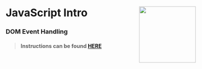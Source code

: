 # JavaScript Intro <img align="right" src="https://github.com/Learning-Fuze/prototypes_C7/blob/assets/assets/images/logos/LF_LOGO.png?raw=true" width="150">
### DOM Event Handling

>#### Instructions can be found <a href="http://learning-fuze.github.io/prototypes_C7/#/JS-DOM-Events" target="_blank">HERE</a>
